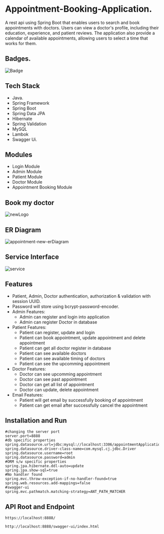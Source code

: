 # Appointment-Booking-Application.

A rest api using Spring Boot that enables users to search and book appointments with doctors. Users can view a doctor's profile, including their education, experience, and patient reviews. The application also provide a calendar of available appointments, allowing users to select a time that works for them.


## Badges.

![Badge](https://visitor-counter-badge.vercel.app/api/suranjanachary/glad-creator-1065)

## Tech Stack
- Java.
- Spring Framework
- Spring Boot
- Spring Data JPA
- Hibernate
- Spring Validation
- MySQL
- Lambok
- Swagger Ui.

## Modules
- Login Module
- Admin Module
- Patient Module
- Doctor Module
- Appointment Booking Module

## Book my doctor

![newLogo](https://user-images.githubusercontent.com/76080960/225695585-b424af0b-208f-4a92-b253-c323b5907b48.png)

## ER Diagram

![appointment-new-erDiagram](https://user-images.githubusercontent.com/76080960/227708841-feffffa8-8d04-4dda-aba6-4175bea89995.png)

## Service Interface

![service](https://user-images.githubusercontent.com/76080960/225707544-217309d9-79c8-41ec-abfa-69162e4e1f82.png)

## Features

- Patient, Admin, Doctor authentication, authorization & validation with session UUID.
- Password will store using bcrypt-password-encoder.
- Admin Features:
  - Admin can register and login into application
  - Admin can register Doctor in database
- Patient Features:
  - Patient can register, update and login
  - Patient can book appointment, update appointment and delete appointment
  - Patient can get all doctor register in database
  - Patient can see available doctors
  - Patient can see available timing of doctors
  - Patient can see the upcomming appointment
- Doctor Features:
  - Doctor can see upcomming appointment
  - Doctor can see past appointment
  - Doctor can get all list of appointment
  - Doctor can update, delete appointment
- Email Features:
  - Patient will get email by successfully booking of appointment
  - Patient can get email after successfully cancel the appointment
 
 ## Installation and Run

```
#changing the server port
server.port=8888
#db specific properties
spring.datasource.url=jdbc:mysql://localhost:3306/appointmentApplication
spring.datasource.driver-class-name=com.mysql.cj.jdbc.Driver
spring.datasource.username=root
spring.datasource.password=admin
#ORM s/w specific properties
spring.jpa.hibernate.ddl-auto=update
spring.jpa.show-sql=true
#No handler found
spring.mvc.throw-exception-if-no-handler-found=true
spring.web.resources.add-mappings=false
#swagger-ui
spring.mvc.pathmatch.matching-strategy=ANT_PATH_MATCHER
```

## API Root and Endpoint

```
https://localhost:8888/
```

```
http://localhost:8888/swagger-ui/index.html
```
